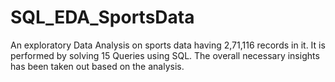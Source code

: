 # SQL_EDA_SportsData
An exploratory Data Analysis on sports data having 2,71,116 records in it.
It is performed by solving 15 Queries using SQL.
The overall necessary insights has been taken out based on the analysis.
